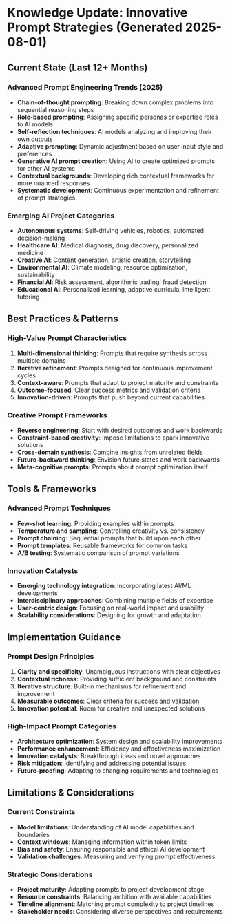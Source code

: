 # Knowledge Update: Innovative Prompt Strategies (Generated 2025-08-01)

## Current State (Last 12+ Months)

### Advanced Prompt Engineering Trends (2025)
- **Chain-of-thought prompting**: Breaking down complex problems into sequential reasoning steps
- **Role-based prompting**: Assigning specific personas or expertise roles to AI models
- **Self-reflection techniques**: AI models analyzing and improving their own outputs
- **Adaptive prompting**: Dynamic adjustment based on user input style and preferences
- **Generative AI prompt creation**: Using AI to create optimized prompts for other AI systems
- **Contextual backgrounds**: Developing rich contextual frameworks for more nuanced responses
- **Systematic development**: Continuous experimentation and refinement of prompt strategies

### Emerging AI Project Categories
- **Autonomous systems**: Self-driving vehicles, robotics, automated decision-making
- **Healthcare AI**: Medical diagnosis, drug discovery, personalized medicine
- **Creative AI**: Content generation, artistic creation, storytelling
- **Environmental AI**: Climate modeling, resource optimization, sustainability
- **Financial AI**: Risk assessment, algorithmic trading, fraud detection
- **Educational AI**: Personalized learning, adaptive curricula, intelligent tutoring

## Best Practices & Patterns

### High-Value Prompt Characteristics
1. **Multi-dimensional thinking**: Prompts that require synthesis across multiple domains
2. **Iterative refinement**: Prompts designed for continuous improvement cycles
3. **Context-aware**: Prompts that adapt to project maturity and constraints
4. **Outcome-focused**: Clear success metrics and validation criteria
5. **Innovation-driven**: Prompts that push beyond current capabilities

### Creative Prompt Frameworks
- **Reverse engineering**: Start with desired outcomes and work backwards
- **Constraint-based creativity**: Impose limitations to spark innovative solutions
- **Cross-domain synthesis**: Combine insights from unrelated fields
- **Future-backward thinking**: Envision future states and work backwards
- **Meta-cognitive prompts**: Prompts about prompt optimization itself

## Tools & Frameworks

### Advanced Prompt Techniques
- **Few-shot learning**: Providing examples within prompts
- **Temperature and sampling**: Controlling creativity vs. consistency
- **Prompt chaining**: Sequential prompts that build upon each other
- **Prompt templates**: Reusable frameworks for common tasks
- **A/B testing**: Systematic comparison of prompt variations

### Innovation Catalysts
- **Emerging technology integration**: Incorporating latest AI/ML developments
- **Interdisciplinary approaches**: Combining multiple fields of expertise
- **User-centric design**: Focusing on real-world impact and usability
- **Scalability considerations**: Designing for growth and adaptation

## Implementation Guidance

### Prompt Design Principles
1. **Clarity and specificity**: Unambiguous instructions with clear objectives
2. **Contextual richness**: Providing sufficient background and constraints
3. **Iterative structure**: Built-in mechanisms for refinement and improvement
4. **Measurable outcomes**: Clear criteria for success and validation
5. **Innovation potential**: Room for creative and unexpected solutions

### High-Impact Prompt Categories
- **Architecture optimization**: System design and scalability improvements
- **Performance enhancement**: Efficiency and effectiveness maximization
- **Innovation catalysts**: Breakthrough ideas and novel approaches
- **Risk mitigation**: Identifying and addressing potential issues
- **Future-proofing**: Adapting to changing requirements and technologies

## Limitations & Considerations

### Current Constraints
- **Model limitations**: Understanding of AI model capabilities and boundaries
- **Context windows**: Managing information within token limits
- **Bias and safety**: Ensuring responsible and ethical AI development
- **Validation challenges**: Measuring and verifying prompt effectiveness

### Strategic Considerations
- **Project maturity**: Adapting prompts to project development stage
- **Resource constraints**: Balancing ambition with available capabilities
- **Timeline alignment**: Matching prompt complexity to project timelines
- **Stakeholder needs**: Considering diverse perspectives and requirements